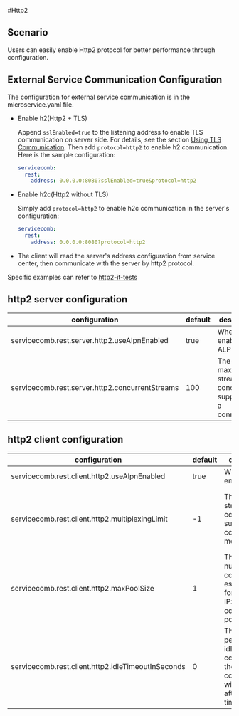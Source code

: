 #Http2

## Scenario

Users can easily enable Http2 protocol for better performance through configuration.

## External Service Communication Configuration

The configuration for external service communication is in the microservice.yaml file.

* Enable h2\(Http2 + TLS\)

     Append  `sslEnabled=true` to the listening address to enable  TLS communication on server side. For details, see the section [Using TLS Communication](../../security/tls.md). Then add `protocol=http2` to enable h2 communication. Here is the sample configuration:

  ```yaml
  servicecomb:
    rest:
      address: 0.0.0.0:8080?sslEnabled=true&protocol=http2
  ```

* Enable h2c\(Http2 without TLS\)

     Simply add `protocol=http2` to enable h2c communication in the server's configuration:

  ```yaml
  servicecomb:
    rest:
      address: 0.0.0.0:8080?protocol=http2
  ```
* The client will read the server's address configuration from service center, then communicate with the server by http2 protocol.

Specific examples can refer to [http2-it-tests](https://github.com/apache/servicecomb-java-chassis/blob/master/integration-tests/it-consumer/src/main/java/org/apache/servicecomb/it/ConsumerMain.java)

## http2 server configuration

| configuration                                 | default | description                                             | notice | 
|-----------------------------------------------|---------|-------------------------------------------------------- |--------|
|servicecomb.rest.server.http2.useAlpnEnabled   | true    |Whether to enable ALPN                                   |        |
|servicecomb.rest.server.http2.concurrentStreams| 100     |The maximum stream concurrency supported in a connection |The smaller value of the concurrentStreams on the server side and the multiplexingLimit on the client side|

## http2 client configuration

| configuration                                     | default | description                                                                               | notice | 
|---------------------------------------------------|---------|------------------------------------------------------------------------------------------ |--------|
|servicecomb.rest.client.http2.useAlpnEnabled       |true     |Whether to enable ALPN                                                                     |        |
|servicecomb.rest.client.http2.multiplexingLimit    |-1       |The maximum stream concurrency supported in a connection,-1 means no limit                 |The smaller value of the concurrentStreams on the server side and the multiplexingLimit on the client side|
|servicecomb.rest.client.http2.maxPoolSize          |1        |The maximum number of connections established for each IP:Port in each connection pool     |        |
|servicecomb.rest.client.http2.idleTimeoutInSeconds |0        |The timeout period of the idle connection, the connection will be closed after the timeout |        |


